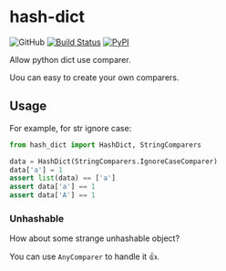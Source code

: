 # hash-dict

![GitHub](https://img.shields.io/github/license/Cologler/hash-dict-python.svg)
[![Build Status](https://travis-ci.com/Cologler/hash-dict-python.svg?branch=master)](https://travis-ci.com/Cologler/hash-dict-python)
[![PyPI](https://img.shields.io/pypi/v/hash-dict.svg)](https://pypi.org/project/hash-dict/)

Allow python dict use comparer.

Uou can easy to create your own comparers.

## Usage

For example, for str ignore case:

``` py
from hash_dict import HashDict, StringComparers

data = HashDict(StringComparers.IgnoreCaseComparer)
data['a'] = 1
assert list(data) == ['a']
assert data['a'] == 1
assert data['A'] == 1
```

### Unhashable

How about some strange unhashable object?

You can use `AnyComparer` to handle it 👍.
